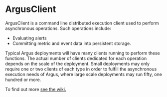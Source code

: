ArgusClient
=========
ArgusClient is a command line distributed execution client used to perform asynchronous operations.  Such operations include:
* Evaluating alerts
* Committing metric and event data into persistent storage.

Typical Argus deployments will have many clients running to perform these functions.  The actual number of clients dedicated for each operation depends on the scale of the deployment.  Small deployments may only require one or two clients of each type in order to fulfill the asynchronous execution needs of Argus, where large scale deployments may run fifty, one hundred or more.

To find out more [see the wiki.](https://github.com/salesforce/Argus/wiki)
